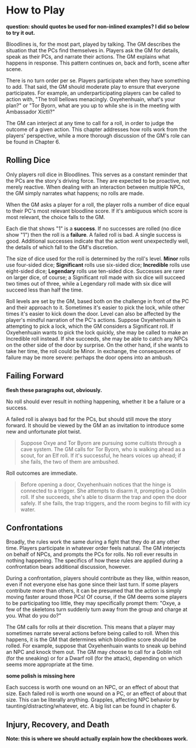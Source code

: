 # How to Play

**question: should quotes be used for non-inlined examples? I did so below to try it out.**

Bloodlines is, for the most part, played by talking. The GM describes the situation that the PCs find themselves in. Players ask the GM for details, speak as their PCs, and narrate their actions. The GM explains what happens in response. This pattern continues on, back and forth, scene after scene.

There is no turn order per se. Players participate when they have something to add. That said, the GM should moderate play to ensure that everyone participates. For example, an underparticipating players can be called to action with, "The troll bellows menacingly. Oxyehenhuain, what's your plan?" or "Tor Byorn, what are you up to while she is in the meeting with Ambassador Xictli?"

The GM can interject at any time to call for a roll, in order to judge the outcome of a given action. This chapter addresses how rolls work from the players' perspective, while a more thorough discussion of the GM's role can be found in Chapter 6.

## Rolling Dice

Only players roll dice in Bloodlines. This serves as a constant reminder that the PCs are the story's driving force. They are expected to be proactive, not merely reactive. When dealing with an interaction between multiple NPCs, the GM simply narrates what happens; no rolls are made.

When the GM asks a player for a roll, the player rolls a number of dice equal to their PC's most relevant bloodline score. If it's ambiguous which score is most relevant, the choice falls to the GM.

Each die that shows "1" is a **success**. If no successes are rolled (no dice show "1") then the roll is a **failure**. A failed roll is bad. A single success is good. Additional successes indicate that the action went unexpectedly well, the details of which fall to the GM's discretion.

The size of dice used for the roll is determined by the roll's level. **Minor** rolls use four-sided dice; **Significant** rolls use six-sided dice; **Incredible** rolls use eight-sided dice; **Legendary** rolls use ten-sided dice. Successes are rarer on larger dice, of course; a Significant roll made with six dice will succeed two times out of three, while a Legendary roll made with six dice will succeed less than half the time.

Roll levels are set by the GM, based both on the challenge in front of the PC and their approach to it. Sometimes it's easier to pick the lock, while other times it's easier to kick down the door. Level can also be affected by the player's mindful narration of the PC's actions. Suppose Oxyehenhuain is attempting to pick a lock, which the GM considers a Significant roll. If Oxyehenhuain wants to pick the lock quickly, she may be called to make an Incredible roll instead. If she succeeds, she may be able to catch any NPCs on the other side of the door by surprise. On the other hand, if she wants to take her time, the roll could be Minor. In exchange, the consequences of failure may be more severe: perhaps the door opens into an ambush.

## Failing Forward

**flesh these paragraphs out, obviously.**

No roll should ever result in nothing happening, whether it be a failure or a success.

A failed roll is always bad for the PCs, but should still move the story forward. It should be viewed by the GM an as invitation to introduce some new and unfortunate plot twist.

> Suppose Oxye and Tor Byorn are pursuing some cultists through a cave system. The GM calls for Tor Byorn, who is walking ahead as a scout, for an Elf roll. If it's successful, he hears voices up ahead; if she fails, the two of them are ambushed.

Roll outcomes are immediate.

> Before opening a door, Oxyehenhuain notices that the hinge is connected to a trigger. She attempts to disarm it, prompting a Goblin roll. If she succeeds, she's able to disarm the trap and open the door safely. If she fails, the trap triggers, and the room begins to fill with icy water.

## Confrontations

Broadly, the rules work the same during a fight that they do at any other time. Players participate in whatever order feels natural. The GM interjects on behalf of NPCs, and prompts the PCs for rolls. No roll ever results in nothing happening. The specifics of how these rules are applied during a confrontation bears additional discussion, however.

During a confrontation, players should contribute as they like, within reason, even if not everyone else has gone since their last turn. If some players contribute more than others, it can be presumed that the action is simply moving faster around those PCs! Of course, if the GM deems some players to be participating too little, they may specifically prompt them: "Oxye, a few of the skeletons turn suddenly turn away from the group and charge at you. What do you do?"

The GM calls for rolls at their discretion. This means that a player may sometimes narrate several actions before being called to roll. When this happens, it is the GM that determines which bloodline score should be rolled. For example, suppose that Oxyehenhuain wants to sneak up behind an NPC and knock them out. The GM may choose to call for a Goblin roll (for the sneaking) or for a Dwarf roll (for the attack), depending on which seems more appropriate at the time.

**some polish is missing here**

Each success is worth one wound on an NPC, or an effect of about that size. Each failed roll is worth one wound on a PC, or an effect of about that size. This can be literally anything. Grapples, affecting NPC behavior by taunting/distracting/whatever, etc. A big list can be found in chapter 6. 

## Injury, Recovery, and Death

**Note: this is where we should actually explain how the checkboxes work.**


